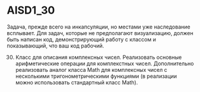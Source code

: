 # AISD1_30

Задача, прежде всего на инкапсуляции, но местами уже наследование всплывает.
Для задач, которые не предполагают визуализацию, должен быть написан код, демонстрирующий работу с классом и показывающий, что ваш код рабочий.


30.	Класс для описания комплексных чисел. Реализовать основные арифметические операции для комплекстных чисел. Дополнительно реализовать аналог класса Math для комплексных чисел с несколькими тригонометрическими функциями (в реализации можно использовать стандартный класс Math).
